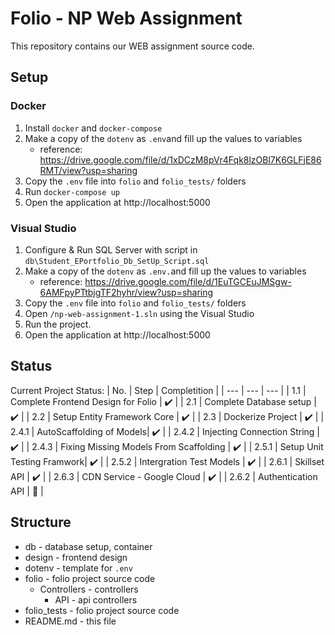 # Folio - NP Web Assignment
This repository contains our WEB assignment source code.

## Setup 
### Docker
1. Install `docker` and `docker-compose`
2. Make a copy of the `dotenv` as `.env`and fill up the values to variables 
    - reference: https://drive.google.com/file/d/1xDCzM8pVr4Fqk8lzOBl7K6GLFjE86RMT/view?usp=sharing
3. Copy the `.env` file into `folio` and `folio_tests/` folders
4. Run `docker-compose up`
5. Open the application at http://localhost:5000

### Visual Studio
1. Configure & Run SQL Server with script in `db\Student_EPortfolio_Db_SetUp_Script.sql`
2. Make a copy of the `dotenv` as `.env.`and fill up the values to variables 
    - reference: https://drive.google.com/file/d/1EuTGCEuJMSgw-6AMFpyPTtbjgTF2hyhr/view?usp=sharing
3. Copy the `.env` file into `folio` and `folio_tests/` folders
4. Open `/np-web-assignment-1.sln` using the Visual Studio
5. Run the project.
6. Open the application at http://localhost:5000

## Status
Current Project Status:
| No. | Step | Completition |
| --- | --- | --- |
| 1.1 | Complete Frontend Design for Folio | :heavy_check_mark: |
| 2.1 | Complete Database setup | :heavy_check_mark: |
| 2.2 | Setup Entity Framework Core | :heavy_check_mark: |
| 2.3 | Dockerize Project | :heavy_check_mark: |
| 2.4.1 | AutoScaffolding of Models| :heavy_check_mark: |
| 2.4.2 | Injecting Connection String | :heavy_check_mark: |
| 2.4.3 | Fixing Missing Models From Scaffolding | :heavy_check_mark: |
| 2.5.1 | Setup Unit Testing Framwork| :heavy_check_mark: |
| 2.5.2 | Intergration Test Models | :heavy_check_mark: |
| 2.6.1 | Skillset API | :heavy_check_mark: |
| 2.6.3 | CDN Service - Google Cloud | :heavy_check_mark: |
| 2.6.2 | Authentication API | :construction: |

## Structure
- db - database setup, container
- design - frontend design
- dotenv - template for `.env` 
- folio - folio project source code
    - Controllers - controllers
        - API - api controllers
- folio_tests - folio project source code
- README.md - this file
